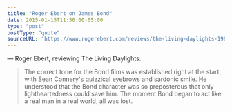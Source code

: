 ```yaml
---
title: "Roger Ebert on James Bond"
date: 2015-01-15T11:50:00-05:00
type: "post"
postType: "quote"
sourceURL: "https://www.rogerebert.com/reviews/the-living-daylights-1987"
---
```

— Roger Ebert, reviewing The Living Daylights:

>The correct tone for the Bond films was established right at the start, with Sean Connery's quizzical eyebrows and sardonic smile. He understood that the Bond character was so preposterous that only lightheartedness could save him. The moment Bond began to act like a real man in a real world, all was lost.

